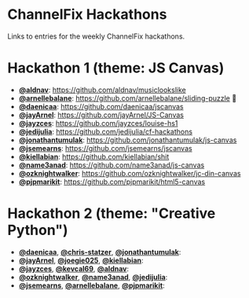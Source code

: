 # ChannelFix Hackathons

Links to entries for the weekly ChannelFix hackathons.


# Hackathon 1 (theme: JS Canvas)

- [**@aldnav**][1]: https://github.com/aldnav/musiclookslike
- [**@arnellebalane**][2]: https://github.com/arnellebalane/sliding-puzzle :crown:
- [**@daenicaa**][3]: https://github.com/daenicaa/jscanvas
- [**@jayArnel**][4]: https://github.com/jayArnel/JS-Canvas
- [**@jayzces**][5]: https://github.com/jayzces/louise-hs1
- [**@jedijulia**][6]: https://github.com/jedijulia/cf-hackathons
- [**@jonathantumulak**][7]: https://github.com/jonathantumulak/js-canvas
- [**@jsemearns**][8]: https://github.com/jsemearns/jscanvas
- [**@kiellabian**][9]: https://github.com/kiellabian/shit
- [**@name3anad**][10]: https://github.com/name3anad/js-canvas
- [**@ozknightwalker**][11]: https://github.com/ozknightwalker/jc-din-canvas
- [**@pjpmarikit**][12]: https://github.com/pjpmarikit/html5-canvas


# Hackathon 2 (theme: "Creative Python")

- [**@daenicaa**][3], [**@chris-statzer**][13], [**@jonathantumulak**][7]:
- [**@jayArnel**][4], [**@joegie025**][14], [**@kiellabian**][9]:
- [**@jayzces**][5], [**@kevcal69**][15], [**@aldnav**][1]:
- [**@ozknightwalker**][11], [**@name3anad**][10], [**@jedijulia**][6]:
- [**@jsemearns**][8], [**@arnellebalane**][2], [**@pjpmarikit**][12]:


[1]: https://github.com/aldnav
[2]: https://github.com/arnellebalane
[3]: https://github.com/daenicaa
[4]: https://github.com/jayArnel
[5]: https://github.com/jayzces
[6]: https://github.com/jedijulia
[7]: https://github.com/jonathantumulak
[8]: https://github.com/jsemearns
[9]: https://github.com/kiellabian
[10]: https://github.com/name3anad
[11]: https://github.com/ozknightwalker
[12]: https://github.com/pjpmarikit
[13]: https://github.com/chris-statzer
[14]: https://github.com/joegie025
[15]: https://github.com/kevcal69
